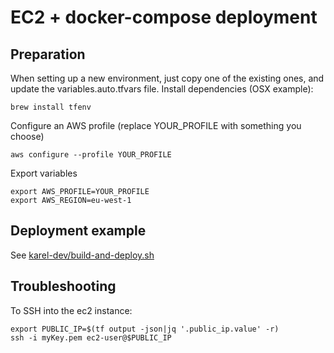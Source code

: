 # EC2 + docker-compose deployment

## Preparation

When setting up a new environment, just copy one of the existing ones, and update the variables.auto.tfvars file.
Install dependencies (OSX example):

    brew install tfenv

Configure an AWS profile (replace YOUR_PROFILE with something you choose)

    aws configure --profile YOUR_PROFILE

Export variables

    export AWS_PROFILE=YOUR_PROFILE
    export AWS_REGION=eu-west-1

## Deployment example

See [karel-dev/build-and-deploy.sh](karel-dev/build-and-deploy.sh)

## Troubleshooting

To SSH into the ec2 instance:

    export PUBLIC_IP=$(tf output -json|jq '.public_ip.value' -r)
    ssh -i myKey.pem ec2-user@$PUBLIC_IP                        


